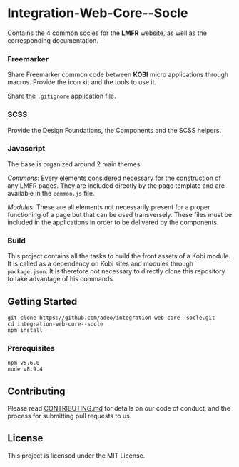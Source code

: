 # Integration-Web-Core--Socle

Contains the 4 common socles for the **LMFR** website, as well as the corresponding documentation.


### Freemarker
Share Freemarker common code between **KOBI** micro applications through macros.
Provide the icon kit and the tools to use it.

Share the `.gitignore` application file.

### SCSS
Provide the Design Foundations, the Components and the SCSS helpers.

### Javascript
The base is organized around 2 main themes:

_Commons_: Every elements considered necessary for the construction of any LMFR pages. They are included directly by the page template and are available in the `common.js` file.

_Modules_: These are all elements not necessarily present for a proper functioning of a page but that can be used transversely.
These files must be included in the applications in order to be delivered by the components.

### Build
This project contains all the tasks to build the front assets of a Kobi module. It is called as a dependency on Kobi sites and modules through `package.json`. It is therefore not necessary to directly clone this repository to take advantage of his commands.

## Getting Started

```
git clone https://github.com/adeo/integration-web-core--socle.git
cd integration-web-core--socle
npm install
```

### Prerequisites

```
npm v5.6.0
node v8.9.4
```

## Contributing

Please read [CONTRIBUTING.md](https://gist.github.com/PurpleBooth/b24679402957c63ec426) for details on our code of conduct, and the process for submitting pull requests to us.

## License

This project is licensed under the MIT License.
